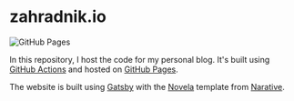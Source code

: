 # zahradnik.io
![GitHub Pages](https://github.com/zahradnik-io/zahradnik-io.github.io/workflows/GitHub%20Pages/badge.svg)

In this repository, I host the code for my personal blog. It's built using [GitHub Actions](https://github.com/features/actions) and hosted on [GitHub Pages](https://pages.github.com/).

The website is built using [Gatsby](https://www.gatsbyjs.org/) with the [Novela](https://github.com/narative/gatsby-theme-novela) template from [Narative](https://www.narative.co).